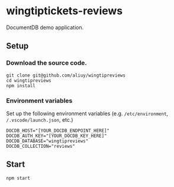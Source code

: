 # wingtiptickets-reviews

DocumentDB demo application.

## Setup

### Download the source code.

```
git clone git@github.com/aliuy/wingtipreviews
cd wingtipreviews
npm install
```

### Environment variables

Set up the following environment variables (e.g. `/etc/environment`, `/.vscode/launch.json`, etc.)

```
DOCDB_HOST="[YOUR_DOCDB_ENDPOINT_HERE]"
DOCDB_AUTH_KEY="[YOUR_DOCDB_KEY_HERE]"
DOCDB_DATABASE="wingtipreviews"
DOCDB_COLLECTION="reviews"
```

## Start

```
npm start
```
